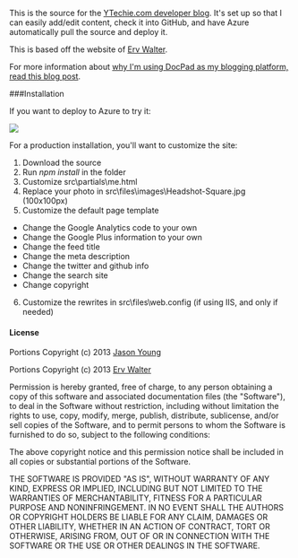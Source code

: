 This is the source for the [YTechie.com developer blog](http://www.ytechie.com/). It's set up so that I can easily add/edit content, check it into GitHub, and have Azure automatically pull the source and deploy it.

This is based off the website of [Erv Walter](http://www.ewal.net/).

For more information about [why I'm using DocPad as my blogging platform, read this blog post](http://www.ytechie.com/2013/11/blogging-awesomeness-with-a-static-generator-and-markdown/).

###Installation

If you want to deploy to Azure to try it:

<a href="https://azuredeploy.net/" target="_blank"><img src="http://azuredeploy.net/deploybutton.png"/></a>

For a production installation, you'll want to customize the site:

1. Download the source
2. Run *npm install* in the folder
3. Customize src\partials\me.html
4. Replace your photo in src\files\images\Headshot-Square.jpg (100x100px)
5. Customize the default page template
 * Change the Google Analytics code to your own
 * Change the Google Plus information to your own
 * Change the feed title
 * Change the meta description
 * Change the twitter and github info
 * Change the search site
 * Change copyright
6. Customize the rewrites in src\files\web.config (if using IIS, and only if needed)


#### License

Portions Copyright (c) 2013 [Jason Young](http://www.ytechie.com/)

Portions Copyright (c) 2013 [Erv Walter](http://www.ewal.net/)

Permission is hereby granted, free of charge, to any person obtaining a copy of this software and associated documentation files (the "Software"), to deal in the Software without restriction, including without limitation the rights to use, copy, modify, merge, publish, distribute, sublicense, and/or sell copies of the Software, and to permit persons to whom the Software is furnished to do so, subject to the following conditions:

The above copyright notice and this permission notice shall be included in all copies or substantial portions of the Software.

THE SOFTWARE IS PROVIDED "AS IS", WITHOUT WARRANTY OF ANY KIND, EXPRESS OR IMPLIED, INCLUDING BUT NOT LIMITED TO THE WARRANTIES OF MERCHANTABILITY, FITNESS FOR A PARTICULAR PURPOSE AND NONINFRINGEMENT. IN NO EVENT SHALL THE AUTHORS OR COPYRIGHT HOLDERS BE LIABLE FOR ANY CLAIM, DAMAGES OR OTHER LIABILITY, WHETHER IN AN ACTION OF CONTRACT, TORT OR OTHERWISE, ARISING FROM, OUT OF OR IN CONNECTION WITH THE SOFTWARE OR THE USE OR OTHER DEALINGS IN THE SOFTWARE.
